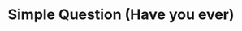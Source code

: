 ---
title: Simple Question (Have you ever)
layout: revealjs-structure
script:
- Have you ever ___?
- Yes, I have.
- No, I have never ___.
examples:
- Visited the U.S
- Wanted to live in Bahia
- Been to a theater
- Watched a 3D movie
- Worked in a restaurant
- Traveled to Europe
- Studied Spanish
- Missed your childhood
- Played tennis
- Gone skiing
- Cooked for more than 10 people
---